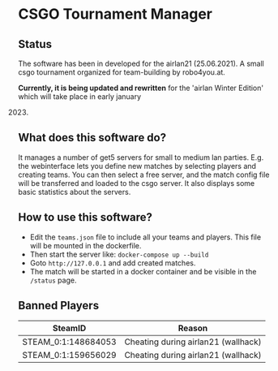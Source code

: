 # CSGO Tournament Manager

## Status

The software has been in developed for the airlan21 (25.06.2021). A small csgo tournament organized for
team-building by robo4you.at.

**Currently, it is being updated and rewritten** for the 'airlan Winter Edition' which will take place in early january

2023.

## What does this software do?

It manages a number of get5 servers for small to medium lan parties. E.g. the webinterface lets you define new matches
by selecting players and creating teams. You can then select a free server, and the match config file will be
transferred and loaded to the csgo server. It also displays some basic statistics about the servers.

## How to use this software?

+ Edit the `teams.json` file to include all your teams and players. This file will be mounted in the dockerfile.
+ Then start the server like: `docker-compose up --build`
+ Goto `http://127.0.0.1` and add created matches.
+ The match will be started in a docker container and be visible in the `/status` page.

## Banned Players

| SteamID              | Reason                              |
|----------------------|-------------------------------------|
| STEAM_0:1:148684053  | Cheating during airlan21 (wallhack) |
| STEAM_0:1:159656029  | Cheating during airlan21 (wallhack) |

